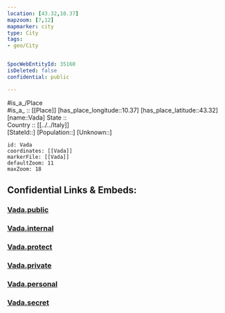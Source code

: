 ```yaml
---
location: [43.32,10.37] 
mapzoom: [7,12] 
mapmarker: city 
type: City
tags:
- geo/City


SpocWebEntityId: 35160
isDeleted: false
confidential: public

---
```

#is_a_/Place  
#is_a_ :: [[Place]] 
[has_place_longitude::10.37] 
[has_place_latitude::43.32] 
[name::Vada] 
State ::  
Country :: [[../../Italy]]  
[StateId::] 
[Population::] 
[Unknown::] 


```leaflet
id: Vada
coordinates: [[Vada]] 
markerFile: [[Vada]] 
defaultZoom: 11 
maxZoom: 18
```


## Confidential Links & Embeds: 

### [Vada.public](/_public/\Earth\Continent\Europe\Europe~South\Italy\CityVada.public.md) 

### [Vada.internal](/_internal/\Earth\Continent\Europe\Europe~South\Italy\CityVada.internal.md) 

### [Vada.protect](/_protect/\Earth\Continent\Europe\Europe~South\Italy\CityVada.protect.md) 

### [Vada.private](/_private/\Earth\Continent\Europe\Europe~South\Italy\CityVada.private.md) 

### [Vada.personal](/_personal/\Earth\Continent\Europe\Europe~South\Italy\CityVada.personal.md) 

### [Vada.secret](/_secret/\Earth\Continent\Europe\Europe~South\Italy\CityVada.secret.md)

